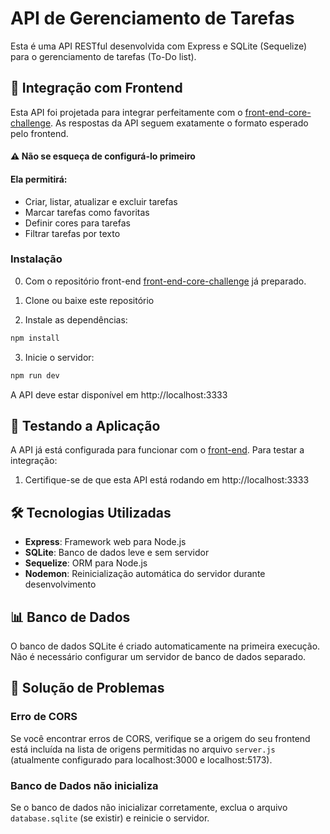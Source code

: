 # API de Gerenciamento de Tarefas

Esta é uma API RESTful desenvolvida com Express e SQLite (Sequelize) para o gerenciamento de tarefas (To-Do list).

## 🤝 Integração com Frontend
Esta API foi projetada para integrar perfeitamente com o [front-end-core-challenge](https://github.com/Lkaazz/front-end-core-challenge). As respostas da API seguem exatamente o formato esperado pelo frontend.

#### ⚠️ Não se esqueça de configurá-lo primeiro

#### Ela permitirá:

- Criar, listar, atualizar e excluir tarefas
- Marcar tarefas como favoritas
- Definir cores para tarefas
- Filtrar tarefas por texto

### Instalação
0. Com o repositório front-end [front-end-core-challenge](https://github.com/Lkaazz/front-end-core-challenge) já preparado.
1. Clone ou baixe este repositório

2. Instale as dependências:
```bash
npm install
```

3. Inicie o servidor:
```bash
npm run dev
```

A API deve estar disponível em http://localhost:3333

## 🧪 Testando a Aplicação

A API já está configurada para funcionar com o [front-end](https://github.com/Lkaazz/front-end-core-challenge). Para testar a integração:

1. Certifique-se de que esta API está rodando em http://localhost:3333

## 🛠️ Tecnologias Utilizadas

- **Express**: Framework web para Node.js
- **SQLite**: Banco de dados leve e sem servidor
- **Sequelize**: ORM para Node.js
- **Nodemon**: Reinicialização automática do servidor durante desenvolvimento

## 📊 Banco de Dados

O banco de dados SQLite é criado automaticamente na primeira execução. Não é necessário configurar um servidor de banco de dados separado.

## 🚧 Solução de Problemas

### Erro de CORS
Se você encontrar erros de CORS, verifique se a origem do seu frontend está incluída na lista de origens permitidas no arquivo `server.js` (atualmente configurado para localhost:3000 e localhost:5173).

### Banco de Dados não inicializa
Se o banco de dados não inicializar corretamente, exclua o arquivo `database.sqlite` (se existir) e reinicie o servidor.

